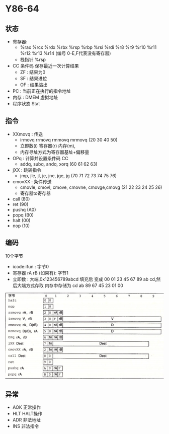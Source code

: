 # Y86-64

## 状态

* 寄存器:
  * %rax %rcx %rdx %rbx %rsp %rbp %rsi %rdi %r8 %r9 %r10 %r11 %r12 %r13 %r14 (编号 0-E,F代表没有寄存器)
  * 栈指针 %rsp
* CC 条件码 保存最近一次计算结果
  * ZF : 结果为0
  * SF : 结果进位
  * OF : 结果溢出
* PC : 当前正在执行的指令地址
* 内存 : DMEM 虚拟地址
* 程序状态 Stat

## 指令

* XXmovq : 传送
  * irmovq rrmovq rmmovq mrmovq (20 30 40 50)
  * 立即数(i) 寄存器(r) 内存(m),
  * 内存寻址方式为寄存器基址+偏移量
* OPq : 计算并设置条件码 CC
  * addq, subq, andq, xorq (60 61 62 63)
* jXX : 跳转指令
  * jmp, jle, jl, je, jne, jge, jg (70 71 72 73 74 75 76)
* cmovXX : 条件传送
  * cmovle, cmovl, cmove, cmovne, cmovge,cmovg (21 22 23 24 25 26)
  * 寄存器to寄存器
* call (80)
* ret (90)
* pushq (A0)
* popq (B0)
* halt (00)
* nop (10)

## 编码

10个字节

* icode:ifun : 字节0
* 寄存器 rA rB (如果有): 字节1
* 立即数 : 大端,0x123456789abcd 填充后 变成 00 01 23 45 67 89 ab cd,然后大端方式存取 内存中存储为 cd ab 89 67 45 23 01 00

![编码](./img/4.1.1.png)

## 异常

* AOK 正常操作
* HLT HALT操作
* ADR 非法地址
* INS 非法指令